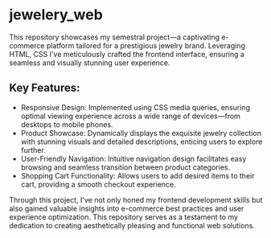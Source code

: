 # jewelery_web
This repository showcases my semestral project—a captivating e-commerce platform tailored for a prestigious jewelry brand. Leveraging HTML, CSS I've meticulously crafted the frontend interface, ensuring a seamless and visually stunning user experience.
## Key Features:

- Responsive Design: Implemented using CSS media queries, ensuring optimal viewing experience across a wide range of devices—from desktops to mobile phones.
- Product Showcase: Dynamically displays the exquisite jewelry collection with stunning visuals and detailed descriptions, enticing users to explore further.
- User-Friendly Navigation: Intuitive navigation design facilitates easy browsing and seamless transition between product categories.
- Shopping Cart Functionality: Allows users to add desired items to their cart, providing a smooth checkout experience.

Through this project, I've not only honed my frontend development skills but also gained valuable insights into e-commerce best practices and user experience optimization. This repository serves as a testament to my dedication to creating aesthetically pleasing and functional web solutions.
